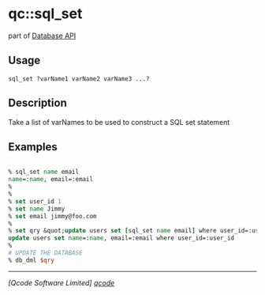 qc::sql_set
===========

part of [Database API](../qc/wiki/DatabaseApi)

Usage
-----
`sql_set ?varName1 varName2 varName3 ...?`

Description
-----------
Take a list of varNames to be used to construct a SQL set statement

Examples
--------
```tcl

% sql_set name email
name=:name, email=:email
%
%
% set user_id 1
% set name Jimmy
% set email jimmy@foo.com
%
% set qry &quot;update users set [sql_set name email] where user_id=:user_id&quot;
update users set name=:name, email=:email where user_id=:user_id
%
# UPDATE THE DATABASE
% db_dml $qry

```

----------------------------------
*[Qcode Software Limited] [qcode]*

[qcode]: www.qcode.co.uk "Qcode Software"